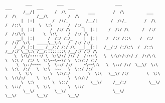              ___           ___                       ___                       ___           ___           ___
            /__/|         /  /\          ___        /  /\          ___        /  /\         /__/\         /  /\
           |  |:|        /  /:/_        /__/|      /  /:/_        /  /\      /  /::\        \  \:\       /  /:/_
           |  |:|       /  /:/ /\      |  |:|     /  /:/ /\      /  /:/     /  /:/\:\        \  \:\     /  /:/ /\
         __|  |:|      /  /:/ /:/_     |  |:|    /  /:/ /::\    /  /:/     /  /:/  \:\   _____\__\:\   /  /:/ /:/_
        /__/\_|:|____ /__/:/ /:/ /\  __|__|:|   /__/:/ /:/\:\  /  /::\    /__/:/ \__\:\ /__/::::::::\ /__/:/ /:/ /\
        \  \:\/:::::/ \  \:\/:/ /:/ /__/::::\   \  \:\/:/~/:/ /__/:/\:\   \  \:\ /  /:/ \  \:\~~\~~\/ \  \:\/:/ /:/
         \  \::/~~~~   \  \::/ /:/     ~\~~\:\   \  \::/ /:/  \__\/  \:\   \  \:\  /:/   \  \:\  ~~~   \  \::/ /:/
          \  \:\        \  \:\/:/        \  \:\   \__\/ /:/        \  \:\   \  \:\/:/     \  \:\        \  \:\/:/
           \  \:\        \  \::/          \__\/     /__/:/          \__\/    \  \::/       \  \:\        \  \::/
            \__\/         \__\/                     \__\/                     \__\/         \__\/         \__\/
